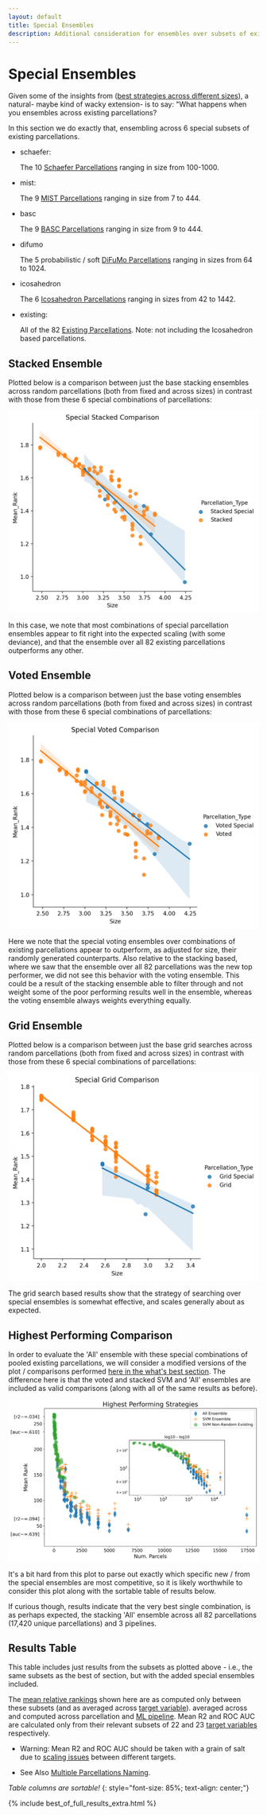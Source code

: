 ```yaml
---
layout: default
title: Special Ensembles
description: Additional consideration for ensembles over subsets of existing parcellations.
---
```


# Special Ensembles

Given some of the insights from ([best strategies across different sizes](./whats_best.html)), a natural- maybe kind of wacky extension- is to say:
"What happens when you ensembles across existing parcellations?

In this section we do exactly that, ensembling across 6 special subsets of existing parcellations.

- schaefer:
    
    The 10 [Schaefer Parcellations](./parcels_viz#schaefer) ranging in size
    from 100-1000.

- mist:
    
    The 9 [MIST Parcellations](./parcels_viz#mist) ranging in size from 7 to 444.

- basc
    
    The 9 [BASC Parcellations](./parcels_viz#basc) ranging in size from 9 to 444.
  
- difumo
    
    The 5 probabilistic / soft [DiFuMo Parcellations](parcels_viz#difumo) ranging
    in sizes from 64 to 1024.
  
- icosahedron
    
    The 6 [Icosahedron Parcellations](./parcels_viz#icosahedron) ranging in
    sizes from 42 to 1442.
  
- existing:
    
    All of the 82 [Existing Parcellations](./parcellations.html). Note: not
    including the Icosahedron based parcellations.
  
## Stacked Ensemble

Plotted below is a comparison between just the base stacking ensembles across random parcellations (both from fixed and across sizes)
in contrast with those from these 6 special combinations of parcellations:

![X](https://raw.githubusercontent.com/sahahn/parc_scaling/master/analyze/Figures/special_stacking.png)

In this case, we note that most combinations of special parcellation ensembles appear to fit right into the expected scaling (with some deviance),
and that the ensemble over all 82 existing parcellations outperforms any other.

## Voted Ensemble

Plotted below is a comparison between just the base voting ensembles across random parcellations (both from fixed and across sizes)
in contrast with those from these 6 special combinations of parcellations:

![X](https://raw.githubusercontent.com/sahahn/parc_scaling/master/analyze/Figures/special_voting.png)

Here we note that the special voting ensembles over combinations of existing parcellations appear to outperform, as adjusted for size, their
randomly generated counterparts. Also relative to the stacking based, where we saw that the ensemble over all 82 parcellations was the new
top performer, we did not see this behavior with the voting ensemble. This could be a result of the stacking ensemble able to filter through and not
weight some of the poor performing results well in the ensemble, whereas the voting ensemble always weights everything equally.

## Grid Ensemble

Plotted below is a comparison between just the base grid searches across random parcellations (both from fixed and across sizes)
in contrast with those from these 6 special combinations of parcellations:

![X](https://raw.githubusercontent.com/sahahn/parc_scaling/master/analyze/Figures/special_grid.png)

The grid search based results show that the strategy of searching over special ensembles is somewhat effective, and scales generally about as expected.

## Highest Performing Comparison

In order to evaluate the 'All' ensemble with these special combinations of pooled existing parcellations,
we will consider a modified versions of the 
plot / comparisons performed [here in the what's best section](./whats_best.html).
The difference here is that the voted and stacked SVM and 'All'
ensembles are included as valid comparisons (along with all of the same results as before).

![special](https://raw.githubusercontent.com/sahahn/parc_scaling/master/analyze/Figures/special_highest.png)

It's a bit hard from this plot to parse out exactly which specific new / from the special ensembles are most competitive,
so it is likely worthwhile to consider this plot along with the sortable table of results below. 

If curious though, results indicate that the very best single combination,
is as perhaps expected, the stacking 'All' ensemble across all 82 parcellations
(17,420 unique parcellations) and 3 pipelines.


## Results Table

This table includes just results from the subsets as plotted above - i.e., the same
subsets as the best of section, but with the added special ensembles included.

The [mean relative rankings](./results_intro#mean-rank) shown here are 
as computed only between these subsets (and as  averaged across [target variable](./variables.html)).
averaged across  and computed across parcellation and [ML pipeline](./ml_pipelines.html).
Mean R2 and ROC AUC are calculated only from their relevant subsets
of 22 and 23 [target variables](./variables.html) respectively. 

- Warning: Mean R2 and ROC AUC should be taken with a grain of salt due to [scaling issues](./scaling_issues.html) between different targets.

- See Also [Multiple Parcellations Naming](./multiple_parcellations_setup#on-naming).

*Table columns are sortable!*
{: style="font-size: 85%; text-align: center;"}

{% include best_of_full_results_extra.html %}